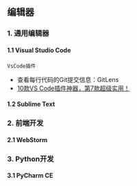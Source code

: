 ## 编辑器

### 1. 通用编辑器

#### 1.1 Visual Studio Code

    VsCode插件
  * 查看每行代码的Git提交信息：GitLens
  * [10款VS Code插件神器，第7款超级实用！](https://zhuanlan.zhihu.com/p/111004160?hmsr=toutiao.io&utm_medium=toutiao.io&utm_source=toutiao.io)

#### 1.2 Sublime Text

### 2. 前端开发

#### 2.1 WebStorm

### 3. Python开发

#### 3.1 PyCharm CE
